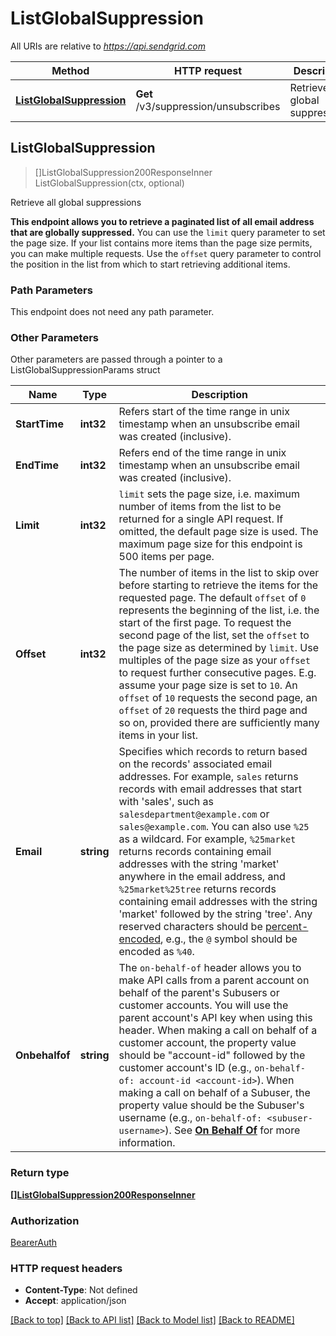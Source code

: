 # ListGlobalSuppression

All URIs are relative to *https://api.sendgrid.com*

Method | HTTP request | Description
------------- | ------------- | -------------
[**ListGlobalSuppression**](ListGlobalSuppression.md#ListGlobalSuppression) | **Get** /v3/suppression/unsubscribes | Retrieve all global suppressions



## ListGlobalSuppression

> []ListGlobalSuppression200ResponseInner ListGlobalSuppression(ctx, optional)

Retrieve all global suppressions

**This endpoint allows you to retrieve a paginated list of all email address that are globally suppressed.**  You can use the `limit` query parameter to set the page size. If your list contains more items than the page size permits, you can make multiple requests. Use the `offset` query parameter to control the position in the list from which to start retrieving additional items.

### Path Parameters

This endpoint does not need any path parameter.

### Other Parameters

Other parameters are passed through a pointer to a ListGlobalSuppressionParams struct


Name | Type | Description
------------- | ------------- | -------------
**StartTime** | **int32** | Refers start of the time range in unix timestamp when an unsubscribe email was created (inclusive).
**EndTime** | **int32** | Refers end of the time range in unix timestamp when an unsubscribe email was created (inclusive).
**Limit** | **int32** | `limit` sets the page size, i.e. maximum number of items from the list to be returned for a single API request. If omitted, the default page size is used. The maximum page size for this endpoint is 500 items per page.
**Offset** | **int32** | The number of items in the list to skip over before starting to retrieve the items for the requested page. The default `offset` of `0` represents the beginning of the list, i.e. the start of the first page. To request the second page of the list, set the `offset` to the page size as determined by `limit`. Use multiples of the page size as your `offset` to request further consecutive pages. E.g. assume your page size is set to `10`. An `offset` of `10` requests the second page, an `offset` of `20` requests the third page and so on, provided there are sufficiently many items in your list.
**Email** | **string** | Specifies which records to return based on the records' associated email addresses. For example, `sales` returns records with email addresses that start with 'sales', such as `salesdepartment@example.com` or `sales@example.com`.  You can also use `%25` as a wildcard. For example, `%25market` returns records containing email addresses with the string 'market' anywhere in the email address, and `%25market%25tree` returns records containing email addresses with the string 'market' followed by the string 'tree'. Any reserved characters should be [percent-encoded](https://en.wikipedia.org/wiki/Percent-encoding#Reserved_characters), e.g., the `@` symbol should be encoded as `%40`.
**Onbehalfof** | **string** | The `on-behalf-of` header allows you to make API calls from a parent account on behalf of the parent's Subusers or customer accounts. You will use the parent account's API key when using this header. When making a call on behalf of a customer account, the property value should be \"account-id\" followed by the customer account's ID (e.g., `on-behalf-of: account-id <account-id>`). When making a call on behalf of a Subuser, the property value should be the Subuser's username (e.g., `on-behalf-of: <subuser-username>`). See [**On Behalf Of**](https://docs.sendgrid.com/api-reference/how-to-use-the-sendgrid-v3-api/on-behalf-of) for more information.

### Return type

[**[]ListGlobalSuppression200ResponseInner**](ListGlobalSuppression200ResponseInner.md)

### Authorization

[BearerAuth](../README.md#BearerAuth)

### HTTP request headers

- **Content-Type**: Not defined
- **Accept**: application/json

[[Back to top]](#) [[Back to API list]](../README.md#documentation-for-api-endpoints)
[[Back to Model list]](../README.md#documentation-for-models)
[[Back to README]](../README.md)

